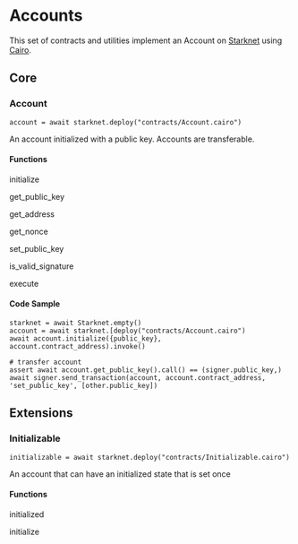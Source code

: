 # Accounts

This set of contracts and utilities implement an Account on [Starknet](https://www.cairo-lang.org/docs/hello_starknet/intro.html) using [Cairo](https://www.cairo-lang.org/docs/hello_cairo/index.html#hello-cairo).

## Core

### Account

    account = await starknet.deploy("contracts/Account.cairo")
    
An account initialized with a public key. Accounts are transferable.



#### Functions

initialize

get_public_key

get_address

get_nonce

set_public_key

is_valid_signature

execute


#### Code Sample

    starknet = await Starknet.empty()
    account = await starknet.[deploy("contracts/Account.cairo")
    await account.initialize({public_key}, account.contract_address).invoke()

    # transfer account
    assert await account.get_public_key().call() == (signer.public_key,)
    await signer.send_transaction(account, account.contract_address, 'set_public_key', [other.public_key])

## Extensions

### Initializable

    initializable = await starknet.deploy("contracts/Initializable.cairo")

An account that can have an initialized state that is set once

#### Functions

initialized

initialize
